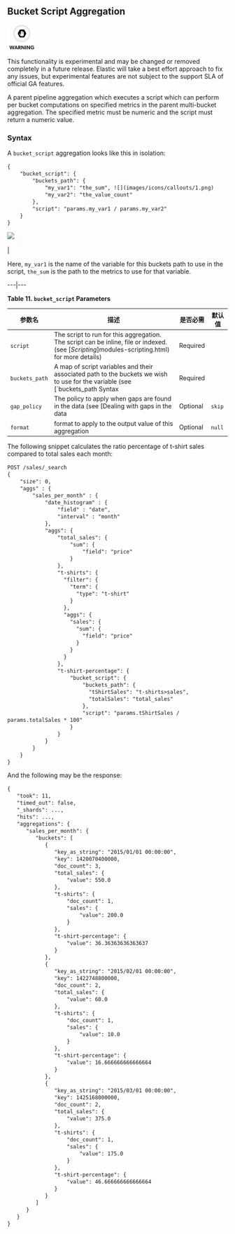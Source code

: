 ## Bucket Script Aggregation

![Warning](images/icons/warning.png)

This functionality is experimental and may be changed or removed completely in a future release. Elastic will take a best effort approach to fix any issues, but experimental features are not subject to the support SLA of official GA features.

A parent pipeline aggregation which executes a script which can perform per bucket computations on specified metrics in the parent multi-bucket aggregation. The specified metric must be numeric and the script must return a numeric value.

### Syntax

A `bucket_script` aggregation looks like this in isolation:
    
    
    {
        "bucket_script": {
            "buckets_path": {
                "my_var1": "the_sum", ![](images/icons/callouts/1.png)
                "my_var2": "the_value_count"
            },
            "script": "params.my_var1 / params.my_var2"
        }
    }

![](images/icons/callouts/1.png)

| 

Here, `my_var1` is the name of the variable for this buckets path to use in the script, `the_sum` is the path to the metrics to use for that variable.   
  
---|---  
  
**Table 11. `bucket_script` Parameters**

参数名|描述|是否必需|默认值   
---|---|---|---    
`script`| The script to run for this aggregation. The script can be inline, file or indexed. (see [_Scripting_]modules-scripting.html) for more details)| Required|     
`buckets_path`| A map of script variables and their associated path to the buckets we wish to use for the variable (see [`buckets_path Syntax| Required|     
`gap_policy`| The policy to apply when gaps are found in the data (see [Dealing with gaps in the data| Optional| `skip`    
`format`| format to apply to the output value of this aggregation| Optional| `null`  
  
  


The following snippet calculates the ratio percentage of t-shirt sales compared to total sales each month:
    
    
    POST /sales/_search
    {
        "size": 0,
        "aggs" : {
            "sales_per_month" : {
                "date_histogram" : {
                    "field" : "date",
                    "interval" : "month"
                },
                "aggs": {
                    "total_sales": {
                        "sum": {
                            "field": "price"
                        }
                    },
                    "t-shirts": {
                      "filter": {
                        "term": {
                          "type": "t-shirt"
                        }
                      },
                      "aggs": {
                        "sales": {
                          "sum": {
                            "field": "price"
                          }
                        }
                      }
                    },
                    "t-shirt-percentage": {
                        "bucket_script": {
                            "buckets_path": {
                              "tShirtSales": "t-shirts>sales",
                              "totalSales": "total_sales"
                            },
                            "script": "params.tShirtSales / params.totalSales * 100"
                        }
                    }
                }
            }
        }
    }

And the following may be the response:
    
    
    {
       "took": 11,
       "timed_out": false,
       "_shards": ...,
       "hits": ...,
       "aggregations": {
          "sales_per_month": {
             "buckets": [
                {
                   "key_as_string": "2015/01/01 00:00:00",
                   "key": 1420070400000,
                   "doc_count": 3,
                   "total_sales": {
                       "value": 550.0
                   },
                   "t-shirts": {
                       "doc_count": 1,
                       "sales": {
                           "value": 200.0
                       }
                   },
                   "t-shirt-percentage": {
                       "value": 36.36363636363637
                   }
                },
                {
                   "key_as_string": "2015/02/01 00:00:00",
                   "key": 1422748800000,
                   "doc_count": 2,
                   "total_sales": {
                       "value": 60.0
                   },
                   "t-shirts": {
                       "doc_count": 1,
                       "sales": {
                           "value": 10.0
                       }
                   },
                   "t-shirt-percentage": {
                       "value": 16.666666666666664
                   }
                },
                {
                   "key_as_string": "2015/03/01 00:00:00",
                   "key": 1425168000000,
                   "doc_count": 2,
                   "total_sales": {
                       "value": 375.0
                   },
                   "t-shirts": {
                       "doc_count": 1,
                       "sales": {
                           "value": 175.0
                       }
                   },
                   "t-shirt-percentage": {
                       "value": 46.666666666666664
                   }
                }
             ]
          }
       }
    }
